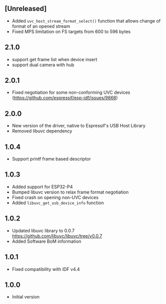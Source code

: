 ## [Unreleased]

- Added `uvc_host_stream_format_select()` function that allows change of format of an opened stream
- Fixed MPS limitation on FS targets from 600 to 596 bytes

## 2.1.0

- support get frame list when device insert
- support dual camera with hub

## 2.0.1

- Fixed negotiation for some non-conforming UVC devices (https://github.com/espressif/esp-idf/issues/9868)

## 2.0.0

- New version of the driver, native to Espressif's USB Host Library
- Removed libuvc dependency

## 1.0.4

- Support printf frame based descriptor

## 1.0.3

- Added support for ESP32-P4
- Bumped libuvc version to relax frame format negotiation
- Fixed crash on opening non-UVC devices
- Added `libuvc_get_usb_device_info` function

## 1.0.2

- Updated libuvc library to 0.0.7 https://github.com/libuvc/libuvc/tree/v0.0.7
- Added Software BoM information

## 1.0.1

- Fixed compatibility with IDF v4.4

## 1.0.0

- Initial version
